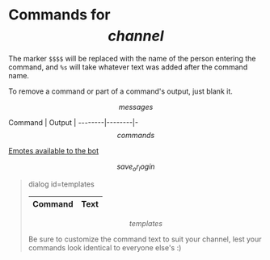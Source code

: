 # Commands for $$channel$$

The marker `$$$$` will be replaced with the name of the person entering the
command, and `%s` will take whatever text was added after the command name.

To remove a command or part of a command's output, just blank it.

$$messages$$

Command | Output |
--------|--------|-
$$commands$$

<a id=emotepicker href="/emotes">Emotes available to the bot</a>

$$save_or_login$$

> dialog id=templates
>
> Command | Text
> --------|------
> $$templates$$
>
> Be sure to customize the command text to suit your channel, lest your commands
> look identical to everyone else's :)

<style>
table {width: 100%;}
th, td {width: 100%;}
th:first-of-type, th:last-of-type, td:first-of-type, td:last-of-type {width: max-content;}
</style>
<script>
document.querySelectorAll("button.addline").forEach(btn => btn.onclick = e => {
	const inp = document.createElement("input");
	inp.name = e.currentTarget.dataset.cmd + "!" + e.currentTarget.dataset.idx++;
	inp.className = "widetext";
	let parent = e.currentTarget.parentElement;
	parent = parent.previousElementSibling;
	parent.appendChild(document.createElement("br"));
	parent.appendChild(inp);
});
document.getElementById("emotepicker").onclick = e => {
	e.preventDefault();
	window.open("/emotes", "emotes", "width=900, height=700");
};
//Will bomb when not logged in. This isn't a problem other than that it's noisy
//on the console. TODO: Remove most of this code so it doesn't even need to be
//downloaded to non-authenticated users.
document.getElementById("examples").onclick = e => {
	e.preventDefault();
	document.getElementById("templates").showModal();
};
document.querySelectorAll("#templates tbody tr").forEach(tr => tr.onclick = e => {
	document.getElementById("templates").close();
	const [cmd, text] = e.currentTarget.children;
	document.forms[0].newcmd_name.value = cmd.innerText;
	document.forms[0].newcmd_resp.value = text.innerText;
});

//Compat shim lifted from Mustard Mine
//For browsers with only partial support for the <dialog> tag, add the barest minimum.
//On browsers with full support, there are many advantages to using dialog rather than
//plain old div, but this way, other browsers at least have it pop up and down.
document.querySelectorAll("dialog").forEach(dlg => {
	if (!dlg.showModal) dlg.showModal = function() {this.style.display = "block";}
	if (!dlg.close) dlg.close = function() {this.style.removeProperty("display");}
});
</script>

<style>
#templates tbody tr:nth-child(odd) {
	background: #eef;
	cursor: pointer;
}

#templates tbody tr:nth-child(even) {
	background: #eff;
	cursor: pointer;
}

#templates tbody tr:hover {
	background: #ff0;
}
</style>
